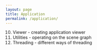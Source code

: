 ```yaml
---
layout: page
title: Application
permalink: /application/
---
```


10. Viewer - creating application viewer
11. Utilities - operating on the scene graph
12. Threading - different ways of threading
